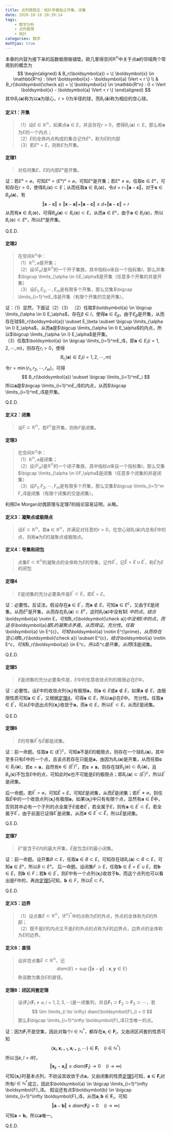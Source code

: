 ```yaml
---
title: 点列极限五：拓扑学基础之开集、闭集
date: 2020-10-16 20:39:14
tags:
    - 数学分析
    - 点列极限
    - 拓扑
categories: 数学
mathjax: true
---
```


本章的内容为接下来的函数极限做铺垫。欧几里得空间$\mathbb{R^n}$中关于点$\boldsymbol{a}$的邻域两个常用到的概念为
$$
    \begin{aligned}
        & B_r(\boldsymbol{a}) = \{ \boldsymbol{x} \in \mathbb{R^n} : \Vert \boldsymbol{x} - \boldsymbol{a} \Vert < r \} \\
        & B_r(\boldsymbol{\check a}) = \{ \boldsymbol{x} \in \mathbb{R^n} : 0 < \Vert \boldsymbol{x} - \boldsymbol{a} \Vert < r \}
    \end{aligned}
$$
其中$B_r(\boldsymbol{a})$称为以$\boldsymbol{a}$为球心，$r>0$为半径的球，而$B_r(\boldsymbol{\check a})$称为相应的空心球。

<!--more-->


#### 定义1：开集
> （1）设$E \in \mathbb{R^n}$，如果点$\boldsymbol{a} \in E$，并且存在$r>0$，使得$B_r(\boldsymbol{a}) \subset E$，那么称$\boldsymbol{a}$为$E$的一个内点； <br/>
（2）$E$的全体内点构成的集合记作$E°$，称为$E$的内部 <br/>
（3）若$E°=E$，则称$E$为开集。

#### 定理1
>  对任何集$E$，$E$的内部$E°$是开集。

证：若$E°=\varnothing$，可知$E°=(E°)°=\varnothing$，可知$E°$是开集；若$E° \ne \varnothing$，任取$\boldsymbol{c} \in E°$，可知存在$r>0$，使得$B_r(\boldsymbol{c}) \subset E$；从而任取$\boldsymbol{a} \in B_r(\boldsymbol{c})$，令$d=r - \Vert \boldsymbol{a} - \boldsymbol{c} \Vert$，对于$\boldsymbol{x} \in B_d(\boldsymbol{a})$，有
$$
    \Vert \boldsymbol{x} - \boldsymbol{c} \Vert \le \Vert \boldsymbol{x} - \boldsymbol{a} \Vert + \Vert \boldsymbol{a} - \boldsymbol{c} \Vert \le d + \Vert \boldsymbol{a} - \boldsymbol{c} \Vert = r
$$
从而有$\boldsymbol{x} \in B_r(\boldsymbol{c})$，可得$B_d(\boldsymbol{a}) \subset B_r(\boldsymbol{c}) \subset E$，从而$\boldsymbol{a} \in E°$，由于$\boldsymbol{a} \in B_r(\boldsymbol{c})$，所以$B_r(\boldsymbol{c}) \subset E°$，所以$E°$是开集。

Q.E.D.

#### 定理2
> 在空间$\mathbb{R^n}$中： <br/>
（1）$\mathbb{R^n},\varnothing$是开集；<br/>
（2）设$\{E_\alpha\}$是$\mathbb{R^n}$的一个开子集族，其中指标$\alpha$来自一个指标集$I$，那么并集$\bigcup \limits_{\alpha \in I}E_\alpha$是开集（任意多个开集的并是开集）<br/>
（3）设$E_1,E_2,\cdots,E_m$是有限多个开集，那么交集$\bigcap \limits_{i=1}^mE_i$是开集（有限个开集的交是开集）。

证：（1）显然，下面证（2）（3）
（2）任取$\boldsymbol{a} \in \bigcup \limits_{\alpha \in I} E_\alpha$，存在$\beta \in I$，使得$\boldsymbol{a} \in E_\beta$，由于$E_\beta$是开集，从而存在球$B_r(\boldsymbol{a}) \subset E_\beta \subset \bigcup \limits_{\alpha \in I} E_\alpha$，从而$\boldsymbol{a}$是$\bigcup \limits_{\alpha \in I} E_\alpha$的内点，所以$\bigcup \limits_{\alpha \in I} E_\alpha$是开集。 <br/>
（3）任取$\boldsymbol{a} \in \bigcap \limits_{i=1}^mE_i$，即$\boldsymbol{a} \in E_i (i=1,2,\cdots,m)$，则存在$r_i>0$，使得
$$
    B_{r_i}(\boldsymbol{a}) \in E_i (i=1,2,\cdots,m)
$$
令$r = \min(r_1,r_2,\cdots,r_m)$，可得
$$
    B_r(\boldsymbol{a}) \subset \bigcap \limits_{i=1}^mE_i
$$
所以$\boldsymbol{a}$是$\bigcap \limits_{i=1}^mE_i$的内点，从而$\bigcap \limits_{i=1}^mE_i$是开集。

Q.E.D.

#### 定义2：闭集
> 设$F \subset \mathbb{R^n}$，若$F^c$是开集，则称$F$是闭集。

#### 定理3
> 在空间$\mathbb{R^n}$中：<br/>
（1）$\mathbb{R^n},\varnothing$是闭集；<br/>
（2）设$\{F_\alpha\}$是$\mathbb{R^n}$的一个闭子集族，其中指标$\alpha$来自一个指标集$I$，那么交集$\bigcap \limits_{\alpha \in I}F_\alpha$是闭集（任意多个闭集的并是闭集） <br/>
（3）设$F_1,F_2,\cdots,F_m$是有限多个开集，那么交集$\bigcup \limits_{i=1}^m F_i$是闭集（有限个闭集的交是闭集）。 <br/>

利用De Morgan对偶原理与定理7的结论容易证明，从略。

#### 定义3：凝聚点或极限点
> 设$E \subset \mathbb{R^n}$，若$\boldsymbol{a} \in \mathbb{R^n}$，并满足对任意的$r>0$，在空心球$B_r(\boldsymbol{\check a})$内总有$E$中的点，则称$\boldsymbol{a}$为$E$的凝聚点或极限点。


#### 定义4：导集和闭包
> 点集$E \subset \mathbb{R^n}$的凝聚点的全体称为$E$的导集，记作$E^{\prime}$，记$\bar E = E \cup E^{\prime}$，称$\bar E$为$E$的闭包


#### <span id="theorem4">定理4</span>
> $E$是闭集的充分必要条件是$E^{\prime} \subset E$，即$\bar E = E$。

证：必要性。反证法，假设存在$\boldsymbol{a} \in E^{\prime}$，而$\boldsymbol{a} \notin E$，可知$\boldsymbol{a} \in E^{c}$，又由于$E$是闭集，从而$E^{c}$是开集，从而存在$B_r(\boldsymbol{a}) \subset E^c$，这时$B_r(\boldsymbol{a})$中没有$E
$中的点，结合$\boldsymbol{a} \notin E$，可知$B_r(\boldsymbol{\check a})$中没有$E$中的点，而这与$\boldsymbol{a}$是$E$的凝聚点矛盾，从而得证。
充分性。任取$\boldsymbol{a} \in E^{c}$，可知$\boldsymbol{a} \notin E^{\prime}$，从而存在空心球$B_r(\boldsymbol{\check a}) \subset E^{c}$，结合$\boldsymbol{a} \notin E^c$，可知$B_r(\boldsymbol{a}) \in E^c$，所以$E^c$是开集，从而$E$是闭集。  

Q.E.D.


#### <span id="theorem5">定理5</span>
> $E$是闭集的充分必要条件是，$E$中的任意收敛点列的极限必在$E$中。

证：必要性。设$E$中的收敛点列$\{\boldsymbol{x}_i\}$有极限$\boldsymbol{a}$，则$\boldsymbol{a} \in E$或$\boldsymbol{a} \notin E$，如果$\boldsymbol{a} \notin E$，由极限性质可知$\boldsymbol{a} \in E^{\prime}$，又根据[定理4](#theorem4)，可得$\boldsymbol{a} \in E$，所以$\boldsymbol{a}$必在$E$中。
充分性。任取$\boldsymbol{a} \in E^{\prime}$，可从$E$中选出点列$\{\boldsymbol{x}_i\}$收敛于$\boldsymbol{a}$，而$\boldsymbol{a} \in E$，所以$E^{\prime} \subset E$，从而$E$是闭集。

Q.E.D.

#### 定理6
> $E$的导集$E^{\prime}$与$\bar E$都是闭集。

证：前一命题。任取$\boldsymbol{a} \in (E^{\prime})^c$，可知$\boldsymbol{a}$不是$E$的极限点，则存在一个球$B_r(\boldsymbol{a})$，其中至多只有$E$中的一个点，且该点若存在只能是$\boldsymbol{a}$，由因为$B_r(\boldsymbol{a})$是开集，从而任取$\boldsymbol{c} \in B_r(\boldsymbol{a})$，若$\boldsymbol{c} = \boldsymbol{a}$，自然有$\boldsymbol{c} \in (E^{\prime})^c$，若$\boldsymbol{c} \ne \boldsymbol{a}$，则存在球$B_s(\boldsymbol{c}) \subset B_r(\boldsymbol{a})$，且$B_s(\boldsymbol{c})$不包含$E$中的点，可知此时$\boldsymbol{c}$也不可能是$E$的极限点；即$B_r(\boldsymbol{a}) \subset (E^{\prime})^c$，所以$E^{\prime}$是闭集。

后一命题。若$E^{\prime}=\varnothing$，可知$\bar{E} = E$，可知$E$是闭集，从而$\bar{E}$是闭集；若$E^{\prime} \ne \varnothing$，则任取$\bar{E}$中的一个收敛点列$\{\boldsymbol{x}_i\}$有极限$\boldsymbol{a}$，如果$\{\boldsymbol{x}_i\}$中只有有限个点，显然有$\boldsymbol{a} \in \bar{E}$中，否则其中必有一个子列的点全属于$E$或者$E^{\prime}$，若全属于$E$，则有$\boldsymbol{a} \in E^{\prime} \subset \bar{E}$，若全属于$E^{\prime}$，由于前面已证得$E^{\prime}$是闭集，从而$\boldsymbol{a} \in E^{\prime} \subset \bar{E}$，所以$\bar{E}$是闭集。

Q.E.D.

#### 定理7
> $E°$是含于$E$内的最大开集，$\bar E$是包含$E$的最小闭集。

证：前一命题。设开集$B \subset E$，任取$\boldsymbol{a} \in B \subset E$，可知存在球$B_r(\boldsymbol{a}) \subset B \subset E$，可知$\boldsymbol{a} \in E°$，所以$B \subset E°$。
后一命题。设闭集$F \supset E$，任取$\boldsymbol{b} \in \bar E = E^{\prime} \cup E$，若$\boldsymbol{b} \in E$，则$\boldsymbol{b} \in F$；若$\boldsymbol{b} \in E^{\prime}$，则$E$中有一个点列$\{\boldsymbol{x}_i\}$收敛于$\boldsymbol{b}$，而这个点列也可以看出是$F$中的，再由[定理5](#theorem5)可知，$\boldsymbol{b} \in F$，所以$\bar E \subset F$。

Q.E.D.

#### 定义5：边界
> （1）设点集$E\subset \mathbb{R^n}$，$(E^c)^°$中的点称为$E$的外点，外点的全体称为$E$的外部；<br/>
（2）既不是$E$的内点又不是$E$的外点的点称为$E$的边界点，边界点的全体称为$E$的边界。


#### 定义6：直径
> 设非空点集$E \subset \mathbb{R^n}$，记
$$
    diam(E) = \sup \{ \Vert \boldsymbol{x} - \boldsymbol{y} \Vert: \boldsymbol{x}, \boldsymbol{y} \in E \}
$$
称该数为集合$E$的直径。


#### 定理8：闭区间套定理
> 设$\{\boldsymbol{F}_i\}(\boldsymbol{F}_i \ne \varnothing, i=1,2,3,\cdots)$是一闭集列，并且$\boldsymbol{F}_1 \supset \boldsymbol{F}_2 \supset \boldsymbol{F}_3 \supset \cdots$，若
$$
    \lim \limits_{i \to \infty} diam(\boldsymbol{F}_i) = 0
$$
那么$\bigcap \limits_{i=1}^\infty \boldsymbol{F}_i$只含唯一的点。

证：因为$\boldsymbol{F}_i$不是空集，因此对每个$i \in \mathbb{N}^{*}$，都存在$\boldsymbol{x}_i \in \boldsymbol{F}_i$，又由闭区间套的性质可知
$$
    \{\boldsymbol{x}_i, \boldsymbol{x}_{i+1}, \boldsymbol{x}_{i+2}, \cdots\} \in \boldsymbol{F}_i \quad (i \in \mathbb{N}^{*})
$$
所以当$k,l > i$时，
$$
    \Vert \boldsymbol{x}_k - \boldsymbol{x}_l \Vert \le diam(\boldsymbol{F}_i) \to 0 \quad (i \to \infty)
$$
可知$\{ \boldsymbol{x}_i \}$时基本点列，不妨设其收敛于点$\boldsymbol{a}$，又由闭集的性质[定理5](#theorem5)可知，$\boldsymbol{a} \in \boldsymbol{F}_i$对所有$i \in \mathbb{N}^{*}$成立，因此$\boldsymbol{a} \in \bigcap \limits_{i=1}^\infty \boldsymbol{F}_i$。
假设还有点$\boldsymbol{b} \in \bigcap \limits_{i=1}^\infty \boldsymbol{F}_i$，从而$\boldsymbol{a},\boldsymbol{b} \in \boldsymbol{F}_i$，可知
$$
    \Vert \boldsymbol{a} - \boldsymbol{b} \Vert \le diam(\boldsymbol{F_i}) = 0 \quad (i \to \infty)
$$
可知$\boldsymbol{a} = \boldsymbol{b}$。所以$\boldsymbol{a}$唯一。

Q.E.D.